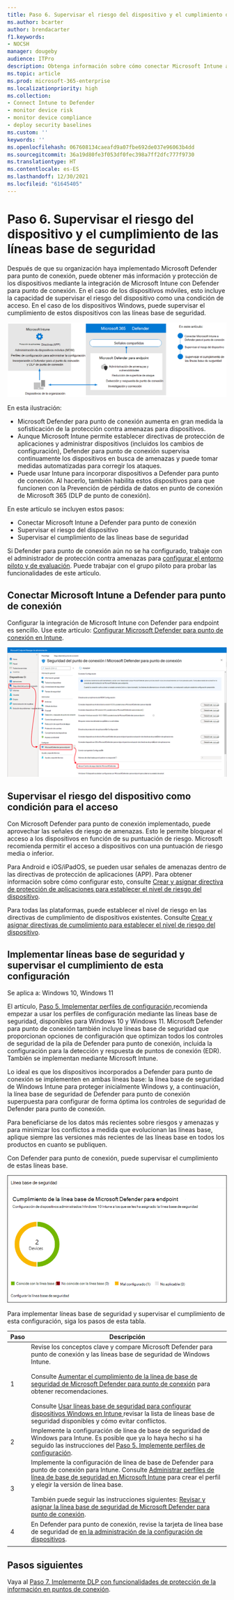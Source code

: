 ```yaml
---
title: Paso 6. Supervisar el riesgo del dispositivo y el cumplimiento de las líneas base de seguridad
ms.author: bcarter
author: brendacarter
f1.keywords:
- NOCSH
manager: dougeby
audience: ITPro
description: Obtenga información sobre cómo conectar Microsoft Intune a Defender para punto de conexión y supervisar el riesgo del dispositivo como una condición de acceso.
ms.topic: article
ms.prod: microsoft-365-enterprise
ms.localizationpriority: high
ms.collection:
- Connect Intune to Defender
- monitor device risk
- monitor device compliance
- deploy security baselines
ms.custom: ''
keywords: ''
ms.openlocfilehash: 067608134caeafd9a07fbe692de037e96063b4dd
ms.sourcegitcommit: 36a19d80fe3f053df0fec398a7ff2dfc777f9730
ms.translationtype: HT
ms.contentlocale: es-ES
ms.lasthandoff: 12/30/2021
ms.locfileid: "61645405"
---
```

# <a name="step-6-monitor-device-risk-and-compliance-to-security-baselines"></a>Paso 6. Supervisar el riesgo del dispositivo y el cumplimiento de las líneas base de seguridad

Después de que su organización haya implementado Microsoft Defender para punto de conexión, puede obtener más información y protección de los dispositivos mediante la integración de Microsoft Intune con Defender para punto de conexión. En el caso de los dispositivos móviles, esto incluye la capacidad de supervisar el riesgo del dispositivo como una condición de acceso. En el caso de los dispositivos Windows, puede supervisar el cumplimiento de estos dispositivos con las líneas base de seguridad. 

![Ilustración de integración de Defender para punto de conexión y Microsoft Intune](../media/devices/devices-defender-for-endpoint-steps.png#lightbox)

En esta ilustración:
- Microsoft Defender para punto de conexión aumenta en gran medida la sofisticación de la protección contra amenazas para dispositivos. 
- Aunque Microsoft Intune permite establecer directivas de protección de aplicaciones y administrar dispositivos (incluidos los cambios de configuración), Defender para punto de conexión supervisa continuamente los dispositivos en busca de amenazas y puede tomar medidas automatizadas para corregir los ataques. 
- Puede usar Intune para incorporar dispositivos a Defender para punto de conexión. Al hacerlo, también habilita estos dispositivos para que funcionen con la Prevención de pérdida de datos en punto de conexión de Microsoft 365 (DLP de punto de conexión).

En este artículo se incluyen estos pasos:
- Conectar Microsoft Intune a Defender para punto de conexión
- Supervisar el riesgo del dispositivo
- Supervisar el cumplimiento de las líneas base de seguridad

Si Defender para punto de conexión aún no se ha configurado, trabaje con el administrador de protección contra amenazas para [configurar el entorno piloto y de evaluación](../security/defender/eval-defender-endpoint-overview.md). Puede trabajar con el grupo piloto para probar las funcionalidades de este artículo.

## <a name="connect-microsoft-intune-to-defender-for-endpoint"></a>Conectar Microsoft Intune a Defender para punto de conexión

Configurar la integración de Microsoft Intune con Defender para endpoint es sencillo. Use este artículo: [Configurar Microsoft Defender para punto de conexión en Intune](/mem/intune/protect/advanced-threat-protection-configure). 

![Conectar Intune a Microsoft Defender para punto de conexión](../media/devices/connect-intune-to-microsoft-defender.png#lightbox)

## <a name="monitor-device-risk-as-a-condition-for-access"></a>Supervisar el riesgo del dispositivo como condición para el acceso

Con Microsoft Defender para punto de conexión implementado, puede aprovechar las señales de riesgo de amenazas. Esto le permite bloquear el acceso a los dispositivos en función de su puntuación de riesgo. Microsoft recomienda permitir el acceso a dispositivos con una puntuación de riesgo media o inferior.

Para Android e iOS/iPadOS, se pueden usar señales de amenazas dentro de las directivas de protección de aplicaciones (APP). Para obtener información sobre cómo configurar esto, consulte [Crear y asignar directiva de protección de aplicaciones para establecer el nivel de riesgo del dispositivo](/mem/intune/protect/advanced-threat-protection-configure).

Para todas las plataformas, puede establecer el nivel de riesgo en las directivas de cumplimiento de dispositivos existentes. Consulte [Crear y asignar directivas de cumplimiento para establecer el nivel de riesgo del dispositivo](/mem/intune/protect/advanced-threat-protection-configure).

## <a name="deploy-security-baselines-and-monitor-compliance-to-these-settings"></a>Implementar líneas base de seguridad y supervisar el cumplimiento de esta configuración

Se aplica a: Windows 10, Windows 11

El artículo, [Paso 5. Implementar perfiles de configuración,](manage-devices-with-intune-configuration-profiles.md)recomienda empezar a usar los perfiles de configuración mediante las líneas base de seguridad, disponibles para Windows 10 y Windows 11. Microsoft Defender para punto de conexión también incluye líneas base de seguridad que proporcionan opciones de configuración que optimizan todos los controles de seguridad de la pila de Defender para punto de conexión, incluida la configuración para la detección y respuesta de puntos de conexión (EDR). También se implementan mediante Microsoft Intune.

Lo ideal es que los dispositivos incorporados a Defender para punto de conexión se implementen en ambas líneas base: la línea base de seguridad de Windows Intune para proteger inicialmente Windows y, a continuación, la línea base de seguridad de Defender para punto de conexión superpuesta para configurar de forma óptima los controles de seguridad de Defender para punto de conexión.

Para beneficiarse de los datos más recientes sobre riesgos y amenazas y para minimizar los conflictos a medida que evolucionan las líneas base, aplique siempre las versiones más recientes de las líneas base en todos los productos en cuanto se publiquen. 

Con Defender para punto de conexión, puede supervisar el cumplimiento de estas líneas base. 

![La tarjeta para supervisar el cumplimiento de las líneas base de seguridad](../media/devices/secconmgmt-baseline-card.png#lightbox)

Para implementar líneas base de seguridad y supervisar el cumplimiento de esta configuración, siga los pasos de esta tabla.


|Paso  |Descripción  |
|---------|---------|
|1     |Revise los conceptos clave y compare Microsoft Defender para punto de conexión y las líneas base de seguridad de Windows Intune. <br><br>Consulte [Aumentar el cumplimiento de la línea de base de seguridad de Microsoft Defender para punto de conexión](../security/defender-endpoint/configure-machines-security-baseline.md) para obtener recomendaciones.<br><br>Consulte [Usar líneas base de seguridad para configurar dispositivos Windows en Intune ](/mem/intune/protect/security-baselines) revisar la lista de líneas base de seguridad disponibles y cómo evitar conflictos.         |
|2     |  Implemente la configuración de línea de base de seguridad de Windows para Intune. Es posible que ya lo haya hecho si ha seguido las instrucciones del [Paso 5. Implemente perfiles de configuración](manage-devices-with-intune-configuration-profiles.md).        |
|3    |  Implemente la configuración de línea de base de Defender para punto de conexión para Intune. Consulte [Administrar perfiles de línea de base de seguridad en Microsoft Intune](/mem/intune/protect/security-baselines-configure) para crear el perfil y elegir la versión de línea base.<br><br>También puede seguir las instrucciones siguientes: [Revisar y asignar la línea base de seguridad de Microsoft Defender para punto de conexión](../security/defender-endpoint/configure-machines-security-baseline.md#review-and-assign-the-microsoft-defender-for-endpoint-security-baseline).     |
|4     | En Defender para punto de conexión, revise la tarjeta de línea base de seguridad de [en la administración de la configuración de dispositivos](../security/defender-endpoint/configure-machines.md).          |
| | |

## <a name="next-steps"></a>Pasos siguientes
Vaya al [Paso 7. Implemente DLP con funcionalidades de protección de la información en puntos de conexión](manage-devices-with-intune-dlp-mip.md).
